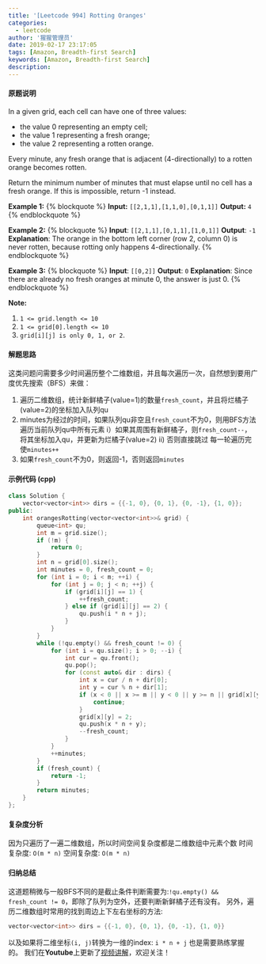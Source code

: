 ```yaml
---
title: '[Leetcode 994] Rotting Oranges'
categories:
  - leetcode
author: '猩猩管理员'
date: 2019-02-17 23:17:05
tags: [Amazon, Breadth-first Search]
keywords: [Amazon, Breadth-first Search]
description: 
---
```

#### 原题说明
In a given grid, each cell can have one of three values:
- the value 0 representing an empty cell;
- the value 1 representing a fresh orange;
- the value 2 representing a rotten orange.

Every minute, any fresh orange that is adjacent (4-directionally) to a rotten orange becomes rotten.

Return the minimum number of minutes that must elapse until no cell has a fresh orange.  If this is impossible, return -1 instead.

 
**Example 1:**
{% blockquote %}
**Input:** `[[2,1,1],[1,1,0],[0,1,1]]`
**Output:** `4`
{% endblockquote %}

**Example 2:**
{% blockquote %}
**Input**: `[[2,1,1],[0,1,1],[1,0,1]]`
**Output**: `-1`
**Explanation**:  The orange in the bottom left corner (row 2, column 0) is never rotten, because rotting only happens 4-directionally.
{% endblockquote %}

**Example 3:**
{% blockquote %}
**Input**: `[[0,2]]`
**Output**: `0`
**Explanation**:  Since there are already no fresh oranges at minute 0, the answer is just 0.
{% endblockquote %}

**Note:**
1. `1 <= grid.length <= 10`
2. `1 <= grid[0].length <= 10`
3. `grid[i][j] is only 0, 1, or 2`.

#### 解题思路
这类问题问需要多少时间遍历整个二维数组，并且每次遍历一次，自然想到要用广度优先搜索（BFS）来做：
1. 遍历二维数组，统计新鲜橘子(value=1)的数量`fresh_count`，并且将烂橘子(value=2)的坐标加入队列qu
2. minutes为经过的时间，如果队列qu非空且`fresh_count`不为0，则用BFS方法遍历当前队列qu中所有元素
    i）如果其周围有新鲜橘子，则`fresh_count--`，将其坐标加入qu，并更新为烂橘子(value=2)
    ii) 否则直接跳过
   每一轮遍历完使`minutes++`
3. 如果`fresh_count`不为0，则返回-1，否则返回`minutes`

#### 示例代码 (cpp)
```cpp
class Solution {
    vector<vector<int>> dirs = {{-1, 0}, {0, 1}, {0, -1}, {1, 0}};
public:
    int orangesRotting(vector<vector<int>>& grid) {
        queue<int> qu;
        int m = grid.size();
        if (!m) {
            return 0;
        }
        int n = grid[0].size();
        int minutes = 0, fresh_count = 0;
        for (int i = 0; i < m; ++i) {
            for (int j = 0; j < n; ++j) {
                if (grid[i][j] == 1) {
                    ++fresh_count;
                } else if (grid[i][j] == 2) {
                    qu.push(i * n + j);
                }
            }
        }
        while (!qu.empty() && fresh_count != 0) {
            for (int i = qu.size(); i > 0; --i) {
                int cur = qu.front();
                qu.pop();
                for (const auto& dir : dirs) {
                    int x = cur / n + dir[0];
                    int y = cur % n + dir[1];
                    if (x < 0 || x >= m || y < 0 || y >= n || grid[x][y] != 1) {
                        continue;
                    }
                    grid[x][y] = 2;
                    qu.push(x * n + y);
                    --fresh_count;
                }
            }
            ++minutes;
        }
        if (fresh_count) {
            return -1;
        }
        return minutes;
    }
};
```

#### 复杂度分析
因为只遍历了一遍二维数组，所以时间空间复杂度都是二维数组中元素个数
时间复杂度: `O(m * n)`
空间复杂度: `O(m * n)`

#### 归纳总结
这道题稍微与一般BFS不同的是截止条件判断需要为:`!qu.empty() && fresh_count != 0`，即除了队列为空外，还要判断新鲜橘子还有没有。
另外，遍历二维数组时常用的找到周边上下左右坐标的方法:
```cpp
vector<vector<int>> dirs = {{-1, 0}, {0, 1}, {0, -1}, {1, 0}}
```
以及如果将二维坐标`(i, j)`转换为一维的index: `i * n + j` 也是需要熟练掌握的。
我们在**Youtube**上更新了[视频讲解](https://youtu.be/GSc-F_jlYWk)，欢迎关注！
